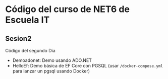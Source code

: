 # Código del curso de NET6 de Escuela IT

## Sesion2

Código del segundo Dia

- Demoadonet: Demo usando ADO.NET
- HelloEf: Demo básica de EF Core con PGSQL (usar `/docker-compose.yml` para lanzar un pgsql usando Docker)